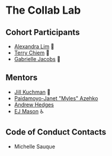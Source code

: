 # The Collab Lab

## Cohort Participants

- [Alexandra Lim](https://github.com/alexandra-lim) 🍩
- [Terry Chiem](https://github.com/terchiem) 🍕
- [Gabrielle Jacobs](https://github.com/GabbyJ) 🍝

## Mentors

- [Jill Kuchman](https://github.com/jmkuchman) 🐛
- [Paidamoyo-Janet "Myles" Azehko](https://github.com/erostribe)
- [Andrew Hedges](https://github.com/segdeha)
- [EJ Mason](https://github.com/mxmason) ♿

## Code of Conduct Contacts

- Michelle Sauque
